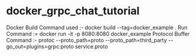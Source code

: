 # docker_grpc_chat_tutorial
Docker Build Command used :- docker build --tag=docker_example .
Run Command := docker run -it -p 8080:8080 docker_example
Protocol Buffer Command :- protoc --proto_path=proto --proto_path=third_party --go_out=plugins=grpc:proto service.proto
